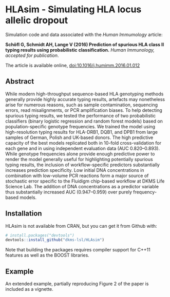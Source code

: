 # HLAsim - Simulating HLA locus allelic dropout 

Simulation code and data associated with the _Human Immumology_ article:

__Schöfl G, Schmidt AH, Lange V (2016) Prediction of spurious HLA class II typing results using probabilistic classification.__ _Human Immunology, accepted for publication_.

The article is available online, [doi:10.1016/j.humimm.2016.01.012](http://dx.doi.org/10.1016/j.humimm.2016.01.012)

## Abstract

While modern high-throughput sequence-based HLA genotyping methods generally provide highly accurate typing results, artefacts may nonetheless arise for numerous reasons, such as sample contamination, sequencing errors, read misalignments, or PCR amplification biases. To help detecting spurious typing results, we tested the performance of two probabilistic classifiers (binary logistic regression and random forest models) based on population-specific genotype frequencies. We trained the model using high-resolution typing results for HLA-DRB1, DQB1, and DPB1 from large samples of German, Polish and UK-based donors. The high predictive capacity of the best models replicated both in 10-fold cross-validation for each gene and in using independent evaluation data (AUC 0.820–0.893). While genotype frequencies alone provide enough predictive power to render the model generally useful for highlighting potentially spurious typing results, the inclusion of workflow-specific predictors substantially increases prediction specificity. Low initial DNA concentrations in combination with low-volume PCR reactions form a major source of stochastic error specific to the Fluidigm chip-based workflow at DKMS Life Science Lab. The addition of DNA concentrations as a predictor variable thus substantially increased AUC (0.947–0.959) over purely frequency-based models. 

## Installation

HLAsim is not available from CRAN, but you can get it from Github with:

```R
# install.packages("devtools")
devtools::install_github("dkms-lsl/HLAsim")
```

Note that building the packages requires compiler support for C++11 features as well as the BOOST libraries.

## Example

An extended example, partially reproducing Figure 2 of the paper is included as a vignette. 
